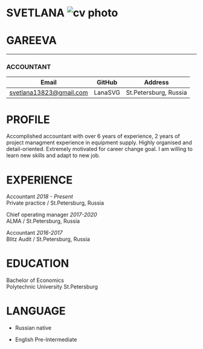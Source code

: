 # SVETLANA   ![cv photo](C:\Users\lana\Desktop\RSS\projects\rs_school\rsschool-cv)

# **GAREEVA**
***
### ACCOUNTANT

|Email|GitHub|Address|
|:-:|:-:|:-:|
|svetlana13823@gmail.com|LanaSVG|St.Petersburg, Russia|

# **PROFILE**

Accomplished accountant with over 6 years of experience, 2 years of project managment experience in equipment supply.    Highly organised and detail-oriented. Extremely motivated for career change goal. I am willing to learn new skills and adapt to new job.

# **EXPERIENCE**

Accountant *2018 - Present*  
Private practice / St.Petersburg, Russia

Chief operating manager *2017-2020*  
ALMA / St.Petersburg, Russia

Accountant *2016-2017*  
Blitz Audit / St.Petersburg, Russia

# **EDUCATION**

Bachelor of Economics  
Polytechnic University St.Petersburg

# **LANGUAGE**

* Russian native

* English Pre-Intermediate


